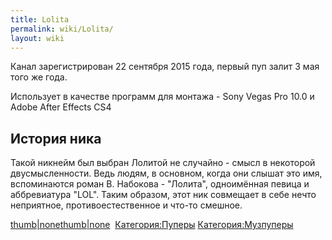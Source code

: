 ```yaml
---
title: Lolita
permalink: wiki/Lolita/
layout: wiki
---
```


Канал зарегистрирован 22 сентября 2015 года, первый пуп залит 3 мая того
же года.

Использует в качестве программ для монтажа - Sony Vegas Pro 10.0 и Adobe
After Effects CS4

## История ника

Такой никнейм был выбран Лолитой не случайно - смысл в некоторой
двусмысленности. Ведь людям, в основном, когда они слышат это имя,
вспоминаются роман В. Набокова - "Лолита", одноимённая певица и
аббревиатура "LOL". Таким образом, этот ник совмещает в себе нечто
неприятное, противоестественное и что-то смешное.

[thumb\|none](Файл:Пилюля_с_кокаином "wikilink")[thumb\|none](Файл:Первый_пуп_на_канале_Lolita_RYTP "wikilink") 
[Категория:Пуперы](Категория:Пуперы "wikilink")
[Категория:Музпуперы](Категория:Музпуперы "wikilink")
